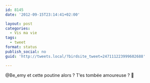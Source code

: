 ```yaml
---
id: 8145
date: '2012-09-15T23:14:41+02:00'

layout: post
categories:
  - Vis ma vie
tags:
  - tweet
format: status
publish_social: no
guid: 'http://tweets.local/?birdsite_tweet=247111223999602688'

---
```


@Be\_emy et cette poutine alors ? T’es tombée amoureuse ? 🙂